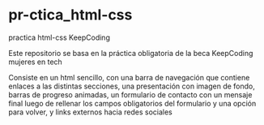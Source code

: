 # pr-ctica_html-css
practica html-css KeepCoding

Este repositorio se basa en la práctica obligatoria de la beca KeepCoding mujeres en tech

Consiste en un html sencillo, con una barra de navegación que contiene enlaces a las distintas secciones,
una presentación con imagen de fondo, barras de progreso animadas, un formulario de contacto con un mensaje final
luego de rellenar los campos obligatorios del formulario y una opción para volver, 
y links externos hacia redes sociales

